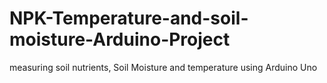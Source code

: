 # NPK-Temperature-and-soil-moisture-Arduino-Project
measuring soil nutrients, Soil Moisture and temperature using Arduino Uno
